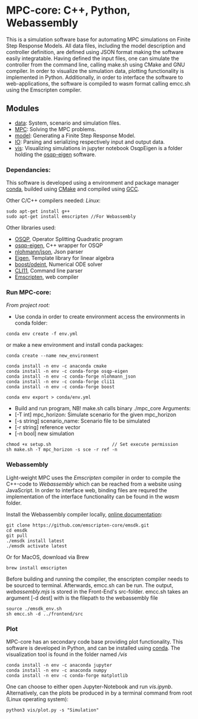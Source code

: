 # MPC-core: C++, Python, Webassembly
This is a simulation software base for automating MPC simulations on Finite Step Response Models. All data files, including the model description and controller definition, are defined using JSON format making the software easily integratable. Having defined the input files, one can simulate the controller from the command line, calling make.sh using CMake and GNU compiler. In order to visualize the simulation data, plotting functionality is implemented in Python. Additionally, in order to interface the software to web-applications, the software is compiled to wasm format calling emcc.sh using the Emscripten compiler. 

## Modules
- [data](data/README.md): System, scenario and simulation files.
- [MPC](src/MPC/README.md): Solving the MPC problems.
- [model](src/model/README.md): Generating a Finite Step Response Model. 
- [IO](src/IO/README.md): Parsing and serializing respectively input and output data.
- [vis](vis/README.md): Visualizing simulations in jupyter notebook
OsqpEigen is a folder holding the [osqp-eigen](https://github.com/robotology/osqp-eigen) software. 

### Dependancies:
This software is developed using a environment and package manager [conda](https://docs.conda.io/en/latest/#), builded using [CMake](https://cmake.org/) and compiled using [GCC](https://gcc.gnu.org/).

Other C/C++ compilers needed:
*Linux*: 
```console
sudo apt-get install g++
sudo apt-get install emscripten //For Webassembly
```

Other libraries used: 
- [OSQP](https://osqp.org/), Operator Splitting Quadratic program
- [osqp-eigen](https://github.com/robotology/osqp-eigen), C++ wrapper for OSQP 
- [nlohmann/json](https://json.nlohmann.me/api/basic_json/), Json parser
- [Eigen](https://eigen.tuxfamily.org/index.php?title=Main_Page), Template library for linear algebra
- [boost/odeint](http://headmyshoulder.github.io/odeint-v2/), Numerical ODE solver
- [CLI11](https://github.com/CLIUtils/CLI11), Command line parser
- [Emscripten](https://emscripten.org/docs/index.html), web compiler

### Run MPC-core: 
*From project root:* 

- Use conda in order to create environment access the environments in conda folder:
```console
conda env create -f env.yml
```

or make a new environment and install conda packages: 
```console
conda create --name new_environment
```
```console
conda install -n env -c anaconda cmake
conda install -n env -c conda-forge osqp-eigen
conda install -n env -c conda-forge nlohmann_json
conda install -n env -c conda-forge cli11
conda install -n env -c conda-forge boost
```
```console
conda env export > conda/env.yml
```
- Build and run program, NB! make.sh calls binary ./mpc_core
Arguments:
- [-T int] mpc_horizon: Simulate scenario for the given mpc_horizon
- [-s string] scenario_name: Scenario file to be simulated
- [-r string] reference vector
- [-n bool] new simulation
```console
chmod +x setup.sh                       // Set execute permission
sh make.sh -T mpc_horizon -s sce -r ref -n
```
### Webassembly
Light-weight MPC uses the *Emscripten* compiler in order to compile the C++-code to *Webassembly* which can be reached from a website using JavaScript.
In order to interface web, binding files are requred the implementation of the interface functionality can be found in the *wasm* folder. 

Install the Webassembly compiler locally, [online documentation](https://emscripten.org/docs/getting_started/downloads.html#platform-notes-installation-instructions-sdk): 
```console
git clone https://github.com/emscripten-core/emsdk.git
cd emsdk
git pull
./emsdk install latest
./emsdk activate latest
```
Or for MacOS, download via Brew
```console
brew install emscripten
```

Before building and running the compiler, the enscripten compiler needs to be sourced to terminal. Afterwards, emcc.sh can be run. The output, *webassembly.mjs* is stored in the Front-End's src-folder. emcc.sh takes an argument [-d dest] with is the filepath to the webassembly file
```console
source ./emsdk_env.sh
sh emcc.sh -d ../frontend/src
```

### Plot
MPC-core has an secondary code base providing plot functionality. This software is developed in Python, and can be installed using [conda](https://docs.conda.io/en/latest/#). The visualization tool is found in the folder named */vis*

```console
conda install -n env -c anaconda jupyter
conda install -n env -c anaconda numpy
conda install -n env -c conda-forge matplotlib
```

One can choose to either open Jupyter-Notebook and run *vis.ipynb*. Alternatively, can the plots be produced in by a terminal command from root (Linux operating system):

```console
python3 vis/plot.py -s "Simulation"
```
